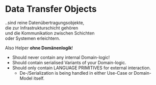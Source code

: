 ﻿# Data Transfer Objects

..sind reine Datenübertragungsobjekte,  
die zur Infrastrukturschicht gehören  
und die Kommunikation zwischen Schichten  
oder Systemen erleichtern.

Also Helper **ohne Domänenlogik**!

 - Should never contain any internal Domain-logic!
 - Should contain serialised Variants of your Domain-logic.
 - Should only contain LANGUAGE PRIMITIVES for external interaction.
   - De-/Serialization is being handled in either Use-Case or Domain-Model itself.